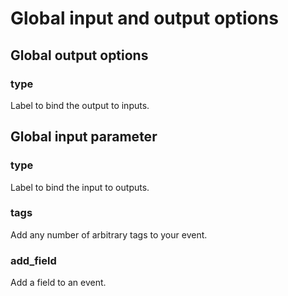 # Global input and output options

## Global output options

### type

Label to bind the output to inputs.

## Global input parameter

### type

Label to bind the input to outputs.

### tags

Add any number of arbitrary tags to your event.

### add_field

Add a field to an event.

